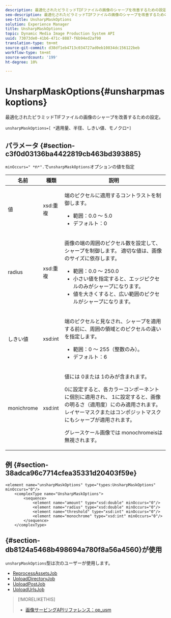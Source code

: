 ```yaml
---
description: 最適化されたピラミッドTIFファイルの画像のシャープを改善するための設定。
seo-description: 最適化されたピラミッドTIFファイルの画像のシャープを改善するための設定。
seo-title: UnsharpMaskOptions
solution: Experience Manager
title: UnsharpMaskOptions
topic: Dynamic Media Image Production System API
uuid: 73073de0-41b6-471c-8887-f6b94ed2af90
translation-type: tm+mt
source-git-commit: d38df1eb4713c034727ad0eb10834dc156122beb
workflow-type: tm+mt
source-wordcount: '199'
ht-degree: 10%

---
```



# UnsharpMaskOptions{#unsharpmaskoptions}

最適化されたピラミッドTIFファイルの画像のシャープを改善するための設定。

`unsharpMaskOptions=[ *`適用量、半径、しきい値、モノクロ`*]`

## パラメータ {#section-c3f0d03136ba4422819cb463bd393885}

`minOccurs=" *`n`*".`で`unsharpMaskOptions`オプションの値を指定

<table id="table_D1392963C5694969A9D546F82DB6F45C">
 <thead>
  <tr>
   <th colname="col1" class="entry"> 名前 </th>
   <th colname="col2" class="entry"> 種類 </th>
   <th colname="col3" class="entry"> 説明 </th>
  </tr>
 </thead>
 <tbody>
  <tr>
   <td colname="col1"><span class="codeph"><span class="varname"> 値</span></span></td>
   <td colname="col2"><span class="codeph"> xsd:重複</span></td>
   <td colname="col3"><p>端のピクセルに適用するコントラストを制御します。 
     <ul id="ul_7AA17E354EE64BC4A5BEAE853FF17191">
      <li id="li_42FB21C7ED884E1DB03274130B8DCB10">範囲：0.0 ～ 5.0 </li>
      <li id="li_E980CAA1A9C54D60A121F21C964820FF">デフォルト：0 </li>
     </ul></p></td>
  </tr>
  <tr>
   <td colname="col1"><span class="codeph"><span class="varname"> radius</span></span></td>
   <td colname="col2"><span class="codeph"> xsd:重複</span></td>
   <td colname="col3"><p>画像の端の周囲のピクセル数を設定して、シャープを制御します。 適切な値は、画像のサイズに依存します。 
     <ul id="ul_D4391CD407DE4B48AF4523EBD85D0D40">
      <li id="li_8AEF11A489484EFD91416F8A03C4DB25">範囲：0.0 ～ 250.0 </li>
      <li id="li_9F1D1B52AFBA46B8BDCDF99A21140002">小さい値を指定すると、エッジピクセルのみがシャープになります。 </li>
      <li id="li_7D9FD8AA4899404283D7AB596364A4AF">値を大きくすると、広い範囲のピクセルがシャープになります。 </li>
     </ul></p></td>
  </tr>
  <tr>
   <td colname="col1"><span class="codeph"><span class="varname"> しきい値</span></span></td>
   <td colname="col2"><span class="codeph"> xsd:int</span></td>
   <td colname="col3"><p>端のピクセルと見なされ、シャープを適用する前に、周囲の領域とのピクセルの違いを指定します。 
     <ul id="ul_117E556E3ECF42CC878DD80D338D19CA">
      <li id="li_CFEE76DB78BF437E8463C9089486F8A6">範囲：0 ～ 255（整数のみ）。 </li>
      <li id="li_77113DC2698A4D48B11288718766E6A2">デフォルト：6 </li>
     </ul></p></td>
  </tr>
  <tr>
   <td colname="col1"><span class="codeph"><span class="varname"> monichrome</span></span></td>
   <td colname="col2"><span class="codeph"> xsd:int</span></td>
   <td colname="col3"><p>値には<span class="codeph"> 0</span>または<span class="codeph"> 1</span>のみが含まれます。 </p><p><span class="codeph"> 0</span>に設定すると、各カラーコンポーネントに個別に適用され、<span class="codeph"> 1</span>に設定すると、画像の明るさ（適用度）にのみ適用されます。 レイヤーマスクまたはコンポジットマスクにもシャープが適用されます。 </p><p><span class="codeph"><span class="varname"> グレースケール画像では</span></span> monochromeisは無視されます。 </p></td>
  </tr>
 </tbody>
</table>

## 例 {#section-38adca96c7714cfea35331d20403f59e}

```
<element name="unsharpMaskOptions" type="types:UnsharpMaskOptions" minOccurs="0"/>
    <complexType name="UnsharpMaskOptions">
        <sequence>
            <element name="amount" type="xsd:double" minOccurs="0"/>
            <element name="radius" type="xsd:double" minOccurs="0"/>
            <element name="threshold" type="xsd:int" minOccurs="0"/>
            <element name="monochrome" type="xsd:int" minOccurs="0"/>        
        </sequence>
    </complexType>
```

## {#section-db8124a5468b498694a780f8a56a4560}が使用

`unsharpMaskOptions`型は次のユーザーが使用します。

* [ReprocessAssetsJob](../../types/c-data-types/r-reprocess-assets-job.md#reference-a303f7832ae44fdab1dca7cc8bef3fa3)
* [UploadDirectoryJob](../../types/c-data-types/r-upload-directory-job.md#reference-e707ebf53b074c49ad983d1886e0bbb6)
* [UploadPostJob](../../types/c-data-types/r-upload-post-job.md#reference-bca2339b593f4637a687c33937215ef4)
* [UploadUrlsJob](../../types/c-data-types/r-upload-urls-job.md#reference-8e9bc895268c4321b233dbeadc990398)

>[!MORELIKETHIS]
>
>* [画像サービングAPIリファレンス：op_usm](https://experienceleague.adobe.com/docs/dynamic-media-developer-resources/image-serving-api/image-serving-api/http-protocol-reference/command-reference/r-op-usm.html)

